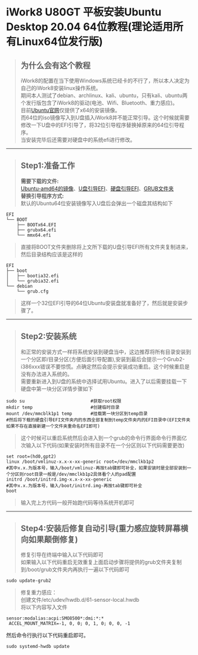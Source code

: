 # **iWork8 U80GT 平板安装Ubuntu Desktop 20.04 64位教程(理论适用所有Linux64位发行版)**
>## **为什么会有这个教程**  
>iWork8的配置在当下使用Windows系统已经卡的不行了，所以本人决定为自己的iWork8安装linux操作系统。  
期间本人测试了debian、archlinux、kali、ubuntu，只有kali、ubuntu两个发行版包含了iWork8的驱动(电池、Wifi、Bluetooth、重力感应)。  
目前[Ubuntu官网](https://ubuntu.com/#download)仅提供了x64的安装镜像。  
而64位的iso镜像写入到U盘插入iWork8并不能正常引导。这个时候就需要修改一下U盘中的EFI引导了，将32位引导程序替换掉原来的64位引导程序。  
当安装完毕后还需要对硬盘中的系统efi进行修改。  
--------------------------
>## **Step1:准备工作**  
> **需要下载的文件:**  
[Ubuntu-amd64的镜像](https://ubuntu.com/#download)、[U盘引导EFI](https://github.com/GuokeNo1/iWork8-Install-Ubuntu-amd64/tree/master/EFI/U)、[硬盘引导EFI](https://github.com/GuokeNo1/iWork8-Install-Ubuntu-amd64/tree/master/EFI/Local)、[GRUB文件夹](https://github.com/GuokeNo1/iWork8-Install-Ubuntu-amd64/tree/master/GRUB)  
**替换引导程序方式:**  
默认的Ubuntu64位安装镜像写入U盘后会弹出一个磁盘其结构如下  
```
EFI
└── BOOT
    ├── BOOTx64.EFI
    ├── grubx64.efi
    └── mmx64.efi
```
> 直接将BOOT文件夹删除将上文所下载的U盘引导EFI所有文件夹复制进来，然后目录结构应该是这样的  
```
EFI
├── boot
│   ├── bootia32.efi
│   └── grubia32.efi
└── debian
    └── grub.cfg
```
> 这样一个32位EFI引导的64位Ubuntu安装盘就准备好了，然后就是安装步骤了。
--------------------------
>## **Step2:安装系统**
> 和正常的安装方式一样将系统安装到硬盘当中，这边推荐将所有目录安装到一个分区即/目录分区(方便后面引导配置),安装到最后会提示一个Grub2-i386xxx错误不要惊慌。点确定然后会提示安装成功重启。这个时候重启是没有办法进入系统的。  
需要重新进入到U盘的系统中选择试用Ubuntu。进入了以后需要挂载一下硬盘中第一块分区详情步骤如下
```
sudo su                         #获取root权限
mkdir temp                      #创建临时目录
mount /dev/mmcblk1p1 temp       #挂载第一块分区到temp目录
#然后将下载的硬盘引导EFI文件夹内的东西全部复制到temp文件夹内的EFI目录中(EFI文件夹如果不存在直接新建一个文件夹重命名EFI即可)
```
> 这个时候可以重启系统然后会进入到一个grub的命令行界面命令行界面亿次输入以下代码(如果安装时所有目录不在一个分区则以下代码需要更改)
```
set root=(hd0,gpt2)
linux /boot/vmlinuz-x.x-x-xx-generic root=/dev/mmclkb1p2
#其中x.x.为版本号，输入/boot/vmlinuz-再按tab键即可补全，如果安装时是全部安装到一个分区则root目录一般是/dev/mmclkb1p2具体看个人的pad配置
initrd /boot/initrd.img-x.x-x-xx-generic
#其中x.x.为版本号，输入/boot/initrd.img-再按tab键即可补全
boot
```
> 输入完上方代码一般开始跑代码等待系统开机即可  
--------------------------
> ## **Step4:安装后修复自动引导(重力感应旋转屏幕横向如果颠倒修复)** 
> 修复引导在终端中输入以下代码即可  
如果输入以下代码重启无效重复上面启动步骤将提供的grub文件夹复制到/boot/grub文件夹内再执行一遍以下代码即可

```
sudo update-grub2
```
> 修复重力感应：  
创建文件/etc/udev/hwdb.d/61-sensor-local.hwdb  
将以下内容写入文件  
```
sensor:modalias:acpi:SMO8500*:dmi:*:*
 ACCEL_MOUNT_MATRIX=-1, 0, 0; 0, 1, 0; 0, 0, -1
```
然后命令行执行以下代码重启即可。
```
sudo systemd-hwdb update
```
